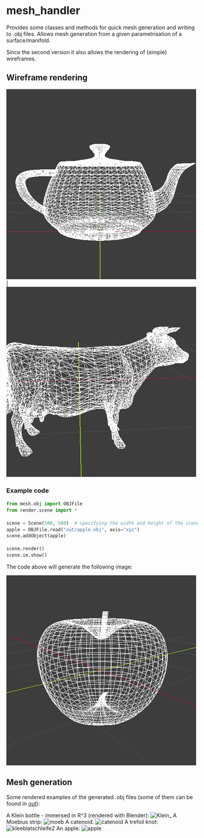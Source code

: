 # mesh_handler

Provides some classes and methods for quick mesh generation and writing to .obj files.
Allows mesh generation from a given parametrisation of a surface/manifold.

Since the second version it also allows the rendering of (simple) wireframes.

## Wireframe rendering

![](doc/teapot.png) | ![](doc/cow.png)

### Example code

```python
from mesh.obj import OBJFile
from render.scene import *

scene = Scene(500, 500)  # specifying the width and height of the scene (in px)
apple = OBJFile.read("out/apple.obj", axis="xyz")
scene.addObject(apple)

scene.render()
scene.im.show()
```

The code above will generate the following image:

![](doc/apple.png)

## Mesh generation

Some rendered examples of the generated .obj files (some of them can be found in [out](https://github.com/fwidmaier/mesh_handler/tree/v2/out)):

A Klein bottle - immersed in R^3 (rendered with Blender):
![Klein_](https://user-images.githubusercontent.com/80098282/125983125-9538f737-3db1-483c-8ea5-1a3f3a6eb64b.png)
A Moebius strip:
![moeb](https://user-images.githubusercontent.com/80098282/125702241-6d739ab7-56e2-4c67-9e19-88266c3e9129.jpg)
A catenoid:
![catenoid](https://user-images.githubusercontent.com/80098282/125702393-b42d5fa6-4263-49c6-a5db-7becf67bd257.jpg)
A trefoil knot:
![kleeblatschleife2](https://user-images.githubusercontent.com/80098282/125701964-b2c0f171-08d4-4415-be75-f29c0b15e105.jpg)
An apple:
![apple](https://user-images.githubusercontent.com/80098282/125702158-078df84f-e50b-4f91-a5ed-ebc6c2c414e1.jpg)
